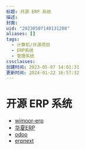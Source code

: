 ```yaml
---
标题: 开源 ERP 系统
描述:
封面:
uid: "20230507140131208"
aliases: []
tags:
  - 计算机/开源项目
  - ERP系统
  - 管理系统
cssclasses:
创建时间: 2023-05-07 14:01:31
更新时间: 2024-01-22 16:57:32
---
```


# 开源 ERP 系统

- [wimoor-erp](https://github.com/wimoor-erp/)
- [华夏ERP](https://github.com/jishenghua/jshERP)
- [odoo](https://github.com/odoo/odoo)
- [erpnext](https://github.com/frappe/erpnext)
